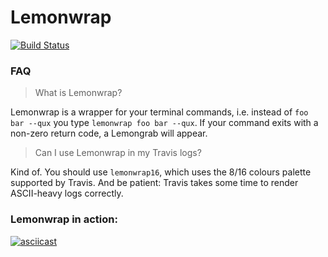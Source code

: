 # Lemonwrap

[![Build Status](https://travis-ci.org/mp4096/lemonwrap.svg?branch=master)](https://travis-ci.org/mp4096/lemonwrap)

### FAQ

> What is Lemonwrap?

Lemonwrap is a wrapper for your terminal commands,
i.e. instead of `foo bar --qux` you type `lemonwrap foo bar --qux`.
If your command exits with a non-zero return code, a Lemongrab will appear.


> Can I use Lemonwrap in my Travis logs?

Kind of. You should use `lemonwrap16`, which uses the 8/16 colours palette supported by Travis.
And be patient: Travis takes some time to render ASCII-heavy logs correctly.


### Lemonwrap in action:

[![asciicast](https://asciinema.org/a/cq7srixz80q6wl1dag8gxfqpu.png)](https://asciinema.org/a/cq7srixz80q6wl1dag8gxfqpu)
